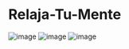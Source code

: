 # Relaja-Tu-Mente

![image](https://github.com/user-attachments/assets/f0745c59-a794-48b8-9611-fea467d2ffdf)
![image](https://github.com/user-attachments/assets/bec3b5e3-e8f4-4264-ae68-0277681e803c)
![image](https://github.com/user-attachments/assets/b7c7dc6f-bc9b-42f9-8e7f-34a20aec6031)

